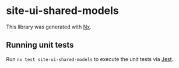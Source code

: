 # site-ui-shared-models

This library was generated with [Nx](https://nx.dev).

## Running unit tests

Run `nx test site-ui-shared-models` to execute the unit tests via [Jest](https://jestjs.io).
